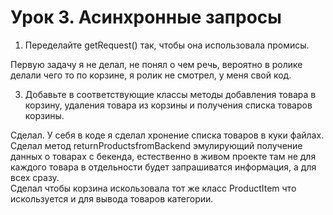 # Урок 3. Асинхронные запросы

1) Переделайте getRequest() так, чтобы она использовала промисы.

Первую задачу я не делал, не понял о чем речь, вероятно в ролике делали чего то по корзине, я ролик не смотрел, у меня свой код.


3) Добавьте в соответствующие классы методы добавления товара в корзину, удаления товара из корзины и получения списка товаров корзины.

Сделал. У себя в коде я сделал хронение списка товаров в куки файлах.<br>
Сделал метод returnProductsfromBackend эмулирующий получение данных о товарах с бекенда, естественно в живом проекте там не для каждого товара в отдельности будет запрашиватся информация, а для всех сразу. <br>
Сделал чтобы корзина искользовала тот же класс ProductItem что искользуется и для вывода товаров категории.


